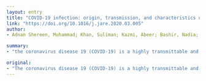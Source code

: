 ```yaml
---
layout: entry
title: "COVID-19 infection: origin, transmission, and characteristics of human coronaviruses"
link: "https://doi.org/10.1016/j.jare.2020.03.005"
author:
- Adnan Shereen, Muhammad; Khan, Suliman; Kazmi, Abeer; Bashir, Nadia; Siddique, Rabeea

summary:
- "the coronavirus disease 19 (COVID-19) is a highly transmittable and pathogenic viral infection. Genomic analysis revealed that SARS-CoV-2 is phylogenetically related to severe acute respiratory syndrome-like (SARS-like) bat viruses. The intermediate source of origin and transfer to humans is not known. There is no clinically approved antiviral drug or vaccine available to be used against COVID19."

original:
- "The coronavirus disease 19 (COVID-19) is a highly transmittable and pathogenic viral infection caused by severe acute respiratory syndrome coronavirus 2 (SARS-CoV-2), which emerged in Wuhan, China and spread around the world. Genomic analysis revealed that SARS-CoV-2 is phylogenetically related to severe acute respiratory syndrome-like (SARS-like) bat viruses, therefore bats could be the possible primary reservoir. The intermediate source of origin and transfer to humans is not known, however, the rapid human to human transfer has been confirmed widely. There is no clinically approved antiviral drug or vaccine available to be used against COVID-19. However, few broad-spectrum antiviral drugs have been evaluated against COVID-19 in clinical trials, resulted in clinical recovery. In the current review, we summarize and comparatively analyze the emergence and pathogenicity of COVID-19 infection and previous human coronaviruses severe acute respiratory syndrome coronavirus (SARS-CoV) and middle east respiratory syndrome coronavirus (MERS-CoV). We also discuss the approaches for developing effective vaccines and therapeutic combinations to cope with this viral outbreak."
---
```


